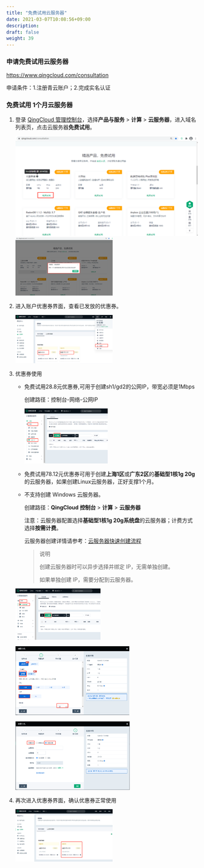```yaml
---
title: "免费试用云服务器"
date: 2021-03-07T10:08:56+09:00
description:
draft: false
weight: 39
---
```


### 申请免费试用云服务器

https://www.qingcloud.com/consultation

申请条件：1.注册青云账户；2.完成实名认证

### 免费试用 1个月云服务器

1. 登录 [QingCloud 管理控制台](https://console.qingcloud.com/login)，选择**产品与服务** > **计算** > **云服务器**，进入域名列表页，点击云服务器**免费试用**。

   <img src="../../_images/free-instance-1.png" style="zoom:50%;" />

   <img src="../../_images/free-instance-2.png" style="zoom:25%;" />

2. 进入账户优惠券界面，查看已发放的优惠券。

   <img src="../../_images/free-instance-3.png" style="zoom:25%;" />

3. 优惠券使用

   - 免费试用28.8元优惠券,可用于创建sh1/gd2的公网IP，带宽必须是1Mbps

     创建路径：控制台-网络-公网IP

     <img src="../../_images/free-instance-4.png" style="zoom:25%;" />

   - 免费试用78.12元优惠券可用于创建**上海1区**或**广东2区**的**基础型1核1g 20g**的云服务器，如果创建Linux云服务器，正好支撑1个月。

   - 不支持创建 Windows 云服务器。

     创建路径：**QingCloud 控制台** > **计算** > **云服务器**

     注意：云服务器配置选择**基础型1核1g 20g系统盘**的云服务器；计费方式选择**按需计费**。
     
     云服务器创建详情请参考：[云服务器快速创建流程](/compute/vm/quickstart/create_vm/)
     
     >说明
     >
     >创建云服务器时可以异步选择并绑定 IP，无需单独创建。
     >
     >如果单独创建 IP，需要分配到云服务器。
     

   ​		<img src="../../_images/free-instance-5.png" style="zoom:25%;" />

   ​		<img src="../../_images/free-instance-6.png" style="zoom:30%;" />

   ​		<img src="../../_images/free-instance-7.png" style="zoom:30%;" />

  4. 再次进入优惠券界面，确认优惠券正常使用

     ​		<img src="../../_images/free-instance-8.png" style="zoom:25%;" />

     



